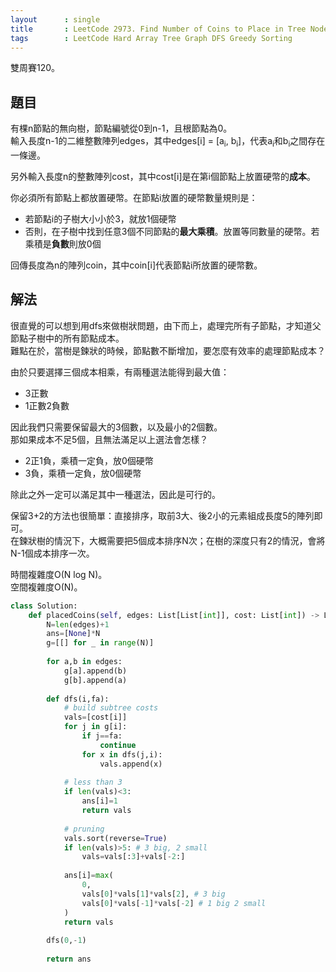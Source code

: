 ```yaml
---
layout      : single
title       : LeetCode 2973. Find Number of Coins to Place in Tree Nodes
tags        : LeetCode Hard Array Tree Graph DFS Greedy Sorting
---
```

雙周賽120。

## 題目

有棵n節點的無向樹，節點編號從0到n-1，且根節點為0。  
輸入長度n-1的二維整數陣列edges，其中edges[i] = [a<sub>i</sub>, b<sub>i</sub>]，代表a<sub>i</sub>和b<sub>i</sub>之間存在一條邊。  

另外輸入長度n的整數陣列cost，其中cost[i]是在第i個節點上放置硬幣的**成本**。  

你必須所有節點上都放置硬幣。在節點i放置的硬幣數量規則是：  

- 若節點i的子樹大小小於3，就放1個硬幣  
- 否則，在子樹中找到任意3個不同節點的**最大乘積**。放置等同數量的硬幣。若乘積是**負數**則放0個  

回傳長度為n的陣列coin，其中coin[i]代表節點i所放置的硬幣數。  

## 解法

很直覺的可以想到用dfs來做樹狀問題，由下而上，處理完所有子節點，才知道父節點子樹中的所有節點成本。  
難點在於，當樹是鍊狀的時候，節點數不斷增加，要怎麼有效率的處理節點成本？  

由於只要選擇三個成本相乘，有兩種選法能得到最大值：  

- 3正數  
- 1正數2負數  

因此我們只需要保留最大的3個數，以及最小的2個數。  
那如果成本不足5個，且無法滿足以上選法會怎樣？  

- 2正1負，乘積一定負，放0個硬幣  
- 3負，乘積一定負，放0個硬幣  

除此之外一定可以滿足其中一種選法，因此是可行的。  

保留3+2的方法也很簡單：直接排序，取前3大、後2小的元素組成長度5的陣列即可。  
在鍊狀樹的情況下，大概需要把5個成本排序N次；在樹的深度只有2的情況，會將N-1個成本排序一次。  

時間複雜度O(N log N)。  
空間複雜度O(N)。  

```python
class Solution:
    def placedCoins(self, edges: List[List[int]], cost: List[int]) -> List[int]:
        N=len(edges)+1
        ans=[None]*N
        g=[[] for _ in range(N)]
        
        for a,b in edges:
            g[a].append(b)
            g[b].append(a)
            
        def dfs(i,fa):
            # build subtree costs
            vals=[cost[i]]
            for j in g[i]:
                if j==fa:
                    continue
                for x in dfs(j,i):
                    vals.append(x)
            
            # less than 3 
            if len(vals)<3:
                ans[i]=1
                return vals
            
            # pruning
            vals.sort(reverse=True)
            if len(vals)>5: # 3 big, 2 small
                vals=vals[:3]+vals[-2:]
            
            ans[i]=max(
                0,
                vals[0]*vals[1]*vals[2], # 3 big
                vals[0]*vals[-1]*vals[-2] # 1 big 2 small
            )
            return vals
        
        dfs(0,-1)
        
        return ans
```
